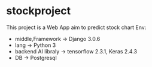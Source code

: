 # stockproject
This project is a Web App aim to predict stock chart
Env:
 - middle,Framework -> Django 3.0.6
 - lang -> Python 3
 - backend AI libraly -> tensorflow 2.3.1, Keras 2.4.3
 - DB -> Postgresql
 
